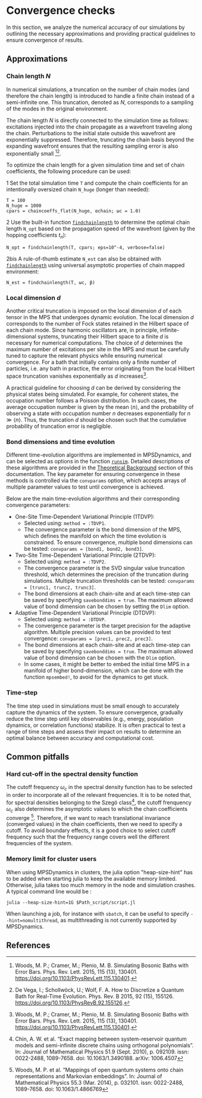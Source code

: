 # Convergence checks

In this section, we analyze the numerical accuracy of our simulations by outlining the necessary approximations and providing practical guidelines to ensure convergence of results.

## Approximations

### Chain length $N$
In numerical simulations, a truncation on the number of chain modes (and therefore the chain length) is introduced to handle a finite chain instead of a semi-infinite one. This truncation, denoted as $N$, corresponds to a sampling of the modes in the original environment.

The chain length $N$ is directly connected to the simulation time as follows: excitations injected into the chain propagate as a wavefront traveling along the chain. Perturbations to the initial state outside this wavefront are exponentially suppressed. Therefore, truncating the chain basis beyond the expanding wavefront ensures that the resulting sampling error is also exponentially small  [^woods_simulating_2015][^DeVega_howto_2015].

To optimize the chain length for a given simulation time and set of chain coefficients, the following procedure can be used:

1 Set the total simulation time `T` and compute the chain coefficients for an intentionally oversized chain `N_huge` (longer than needed):
```
T = 100 
N_huge = 1000
cpars = chaincoeffs_flat(N_huge, αchain; ωc = 1.0)
```
2 Use the built-in function [`findchainlength`](@ref) to determine the optimal chain length `N_opt` based on the propagation speed of the wavefront (given by the hopping coefficients $t_n$):
```
N_opt = findchainlength(T, cpars; eps=10^-4, verbose=false)
```
2bis A rule-of-thumb estimate `N_est` can also be obtained with [`findchainlength`](@ref) using universal asymptotic properties of chain mapped environment:
```
N_est = findchainlength(T, ωc, β)
```

### Local dimension $d$
Another critical truncation is imposed on the local dimension $d$ of each tensor in the MPS that undergoes dynamic evolution. The local dimension $d$ corresponds to the number of Fock states retained in the Hilbert space of each chain mode. Since harmonic oscillators are, in principle, infinite-dimensional systems, truncating their Hilbert space to a finite $d$ is necessary for numerical computations. The choice of $d$ determines the maximum number of excitations per site in the MPS and must be carefully tuned to capture the relevant physics while ensuring numerical convergence.
For a bath that initially contains only a finite number of particles, i.e. any bath in practice, the error originating from the local Hilbert space truncation vanishes exponentially as $d$ increases[^woods_simulating_2015]. 

A practical guideline for choosing $d$ can be derived by considering the physical states being simulated. For example, for coherent states, the occupation number follows a Poisson distribution. In such cases, the average occupation number is given by the mean $\langle n \rangle$, and the probability of observing a state with occupation number $n$ decreases exponentially for $n \gg \langle n \rangle$. Thus, the truncation $d$ should be chosen such that the cumulative probability of truncation error is negligible.

### Bond dimensions and time evolution
Different time-evolution algorithms are implemented in MPSDynamics, and can be selected as options in the function [`runsim`](@ref). Detailed descriptions of these algorithms are provided in the [Theoretical Background](@ref) section of this documentation. The key parameter for ensuring convergence in these methods is controlled via the `convparams` option, which accepts arrays of multiple parameter values to test until convergence is achieved.

Below are the main time-evolution algorithms and their corresponding convergence parameters:
- One-Site Time-Dependent Variational Principle (1TDVP):
  - Selected using: `method = :TDVP1`.
  - The convergence parameter is the bond dimension of the MPS, which defines the manifold on which the time evolution is constrained. To ensure convergence, multiple bond dimensions can be tested: `convparams = [bond1, bond2, bond3]`.
- Two-Site Time-Dependent Variational Principle (2TDVP):
  - Selected using: `method = :TDVP2`.
  - The convergence parameter is the SVD singular value truncation threshold, which determines the precision of the truncation during simulations. Multiple truncation thresholds can be tested: `convparams = [trunc1, trunc2, trunc3]`.
  - The bond dimensions at each chain-site and at each time-step can be saved by specifying `savebonddims = true`. The maximum allowed value of bond dimension can be chosen by setting the `Dlim` option.
- Adaptive Time-Dependent Variational Principle (DTDVP):
  - Selected using: `method = :DTDVP`.
  - The convergence parameter is the target precision for the adaptive algorithm. Multiple precision values can be provided to test convergence: `convparams = [prec1, prec2, prec3]`.
  - The bond dimensions at each chain-site and at each time-step can be saved by specifying `savebonddims = true`. The maximum allowed value of bond dimension can be chosen with the `Dlim` option.
  - In some cases, it might be better to embed the initial time MPS in a manifold of higher bond-dimension, which can be done with the function `mpsembed!`, to avoid for the dynamics to get stuck.
 
### Time-step 
The time step used in simulations must be small enough to accurately capture the dynamics of the system. To ensure convergence, gradually reduce the time step until key observables (e.g., energy, population dynamics, or correlation functions) stabilize. It is often practical to test a range of time steps and assess their impact on results to determine an optimal balance between accuracy and computational cost.

## Common pitfalls

### Hard cut-off in the spectral density function
The cutoff frequency $\omega_c$ in the spectral density function has to be selected in order to incorporate all of the relevant frequencies. It is to be noted that, for spectral densities belonging to the Szegö class[^chin_exact_2010], the cutoff frenquency $\omega_c$ also determines the asymptotic values to which the chain coefficients converge [^woods_mappings_2014]. Therefore, if we want to reach translational invariance (converged values) in the chain coefficients, then we need to specify a cutoff. To avoid boundary effects, it is a good choice to select cutoff frequency such that the frequency range covers well the different frequencies of the system.

### Memory limit for cluster users
When using MPSDynamics in clusters, the julia option "heap-size-hint"  has to be added when starting julia to keep the available memory limited. Otherwise, julia takes too much memory in the node and simulation crashes. A typical command line would be :
```
julia --heap-size-hint=1G $Path_script/script.jl 
```

When launching a job, for instance with `sbatch`, it can be useful to specify `--hint=nomultithread`, as multithreading is not currently supported by MPSDynamics.

## References
[^woods_simulating_2015]: Woods, M. P.; Cramer, M.; Plenio, M. B. Simulating Bosonic Baths with Error Bars. Phys. Rev. Lett. 2015, 115 (13), 130401. https://doi.org/10.1103/PhysRevLett.115.130401.
[^DeVega_howto_2015]: De Vega, I.; Schollwöck, U.; Wolf, F. A. How to Discretize a Quantum Bath for Real-Time Evolution. Phys. Rev. B 2015, 92 (15), 155126. https://doi.org/10.1103/PhysRevB.92.155126.
[^woods_mappings_2014]: Woods,  M. P. et al. “Mappings of open quantum systems onto chain representations and Markovian embeddings”. In: Journal of Mathematical Physics 55.3 (Mar. 2014), p. 032101. issn: 0022-2488, 1089-7658. doi: 10.1063/1.4866769
[^chin_exact_2010]: Chin, A. W.  et al. “Exact mapping between system-reservoir quantum models and semi-infinite discrete chains using orthogonal polynomials”. In: Journal of Mathematical Physics 51.9 (Sept. 2010), p. 092109. issn: 0022-2488, 1089-7658. doi: 10.1063/1.3490188. arXiv: 1006.4507
